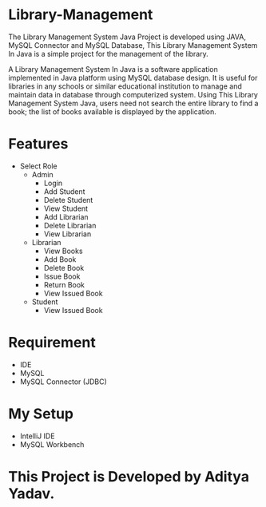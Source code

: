 # Library-Management

The Library Management System Java Project is developed using JAVA, MySQL Connector and MySQL Database, This Library Management System In Java  is a simple project for the management of the library.

A Library Management System In Java is a software application implemented in Java platform using MySQL database design. It is useful for libraries in any schools or similar educational institution to manage and maintain data in database through computerized system. Using This Library Management System Java, users need not search the entire library to find a book; the list of books available is displayed by the application.

# Features
* Select Role
   * Admin
      * Login
      * Add Student
      * Delete Student
      * View Student
      * Add Librarian
      * Delete Librarian
      * View Librarian
   * Librarian
      * View Books
      * Add Book
      * Delete Book
      * Issue Book
      * Return Book
      * View Issued Book   
   * Student
      * View Issued Book 

# Requirement
 * IDE
 * MySQL
 * MySQL Connector (JDBC)

# My Setup
* IntelliJ IDE
* MySQL Workbench

# This Project is Developed by Aditya Yadav.
